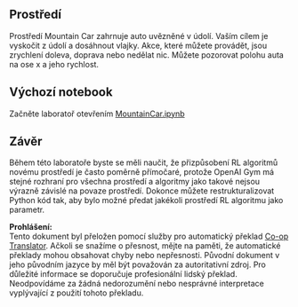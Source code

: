 <!--
CO_OP_TRANSLATOR_METADATA:
{
  "original_hash": "7bd8dc72040e98e35e7225e34058cd4e",
  "translation_date": "2025-08-25T23:35:27+00:00",
  "source_file": "lessons/6-Other/22-DeepRL/lab/README.md",
  "language_code": "cs"
}
-->
## Prostředí

Prostředí Mountain Car zahrnuje auto uvězněné v údolí. Vaším cílem je vyskočit z údolí a dosáhnout vlajky. Akce, které můžete provádět, jsou zrychlení doleva, doprava nebo nedělat nic. Můžete pozorovat polohu auta na ose x a jeho rychlost.

## Výchozí notebook

Začněte laboratoř otevřením [MountainCar.ipynb](../../../../../../lessons/6-Other/22-DeepRL/lab/MountainCar.ipynb)

## Závěr

Během této laboratoře byste se měli naučit, že přizpůsobení RL algoritmů novému prostředí je často poměrně přímočaré, protože OpenAI Gym má stejné rozhraní pro všechna prostředí a algoritmy jako takové nejsou výrazně závislé na povaze prostředí. Dokonce můžete restrukturalizovat Python kód tak, aby bylo možné předat jakékoli prostředí RL algoritmu jako parametr.

**Prohlášení:**  
Tento dokument byl přeložen pomocí služby pro automatický překlad [Co-op Translator](https://github.com/Azure/co-op-translator). Ačkoli se snažíme o přesnost, mějte na paměti, že automatické překlady mohou obsahovat chyby nebo nepřesnosti. Původní dokument v jeho původním jazyce by měl být považován za autoritativní zdroj. Pro důležité informace se doporučuje profesionální lidský překlad. Neodpovídáme za žádná nedorozumění nebo nesprávné interpretace vyplývající z použití tohoto překladu.